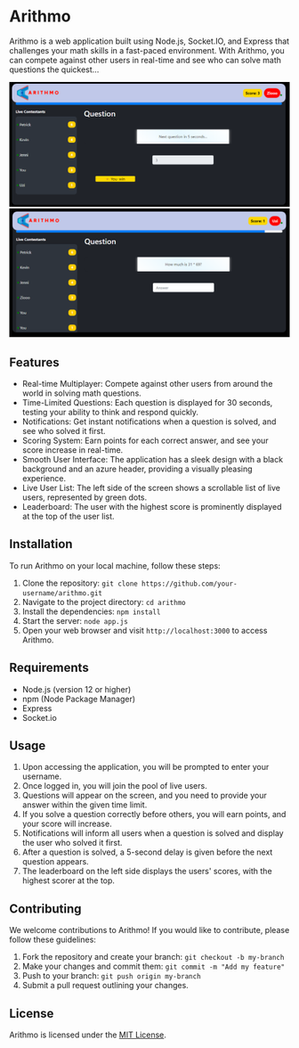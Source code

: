 # Arithmo

Arithmo is a web application built using Node.js, Socket.IO, and Express that challenges your math skills in a fast-paced environment. With Arithmo, you can compete against other users in real-time and see who can solve math questions the quickest...

<img src="https://github.com/atisamhaq123/Arithmo/blob/main/images/im1.PNG">
<br>
<img src="https://github.com/atisamhaq123/Arithmo/blob/main/images/im2.PNG"> 

## Features

- Real-time Multiplayer: Compete against other users from around the world in solving math questions.
- Time-Limited Questions: Each question is displayed for 30 seconds, testing your ability to think and respond quickly.
- Notifications: Get instant notifications when a question is solved, and see who solved it first.
- Scoring System: Earn points for each correct answer, and see your score increase in real-time.
- Smooth User Interface: The application has a sleek design with a black background and an azure header, providing a visually pleasing    experience.
- Live User List: The left side of the screen shows a scrollable list of live users, represented by green dots.
- Leaderboard: The user with the highest score is prominently displayed at the top of the user list.

## Installation

To run Arithmo on your local machine, follow these steps:

1. Clone the repository: `git clone https://github.com/your-username/arithmo.git`
2. Navigate to the project directory: `cd arithmo`
3. Install the dependencies: `npm install`
4. Start the server: `node app.js`
5. Open your web browser and visit `http://localhost:3000` to access Arithmo.

## Requirements

- Node.js (version 12 or higher)
- npm (Node Package Manager)
- Express
- Socket.io

## Usage

1. Upon accessing the application, you will be prompted to enter your username.
2. Once logged in, you will join the pool of live users.
3. Questions will appear on the screen, and you need to provide your answer within the given time limit.
4. If you solve a question correctly before others, you will earn points, and your score will increase.
5. Notifications will inform all users when a question is solved and display the user who solved it first.
6. After a question is solved, a 5-second delay is given before the next question appears.
7. The leaderboard on the left side displays the users' scores, with the highest scorer at the top.

## Contributing

We welcome contributions to Arithmo! If you would like to contribute, please follow these guidelines:

1. Fork the repository and create your branch: `git checkout -b my-branch`
2. Make your changes and commit them: `git commit -m "Add my feature"`
3. Push to your branch: `git push origin my-branch`
4. Submit a pull request outlining your changes.

## License

Arithmo is licensed under the [MIT License](https://opensource.org/licenses/MIT).
